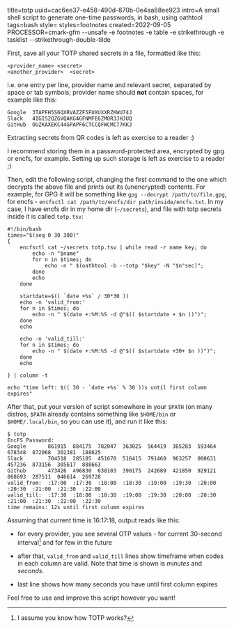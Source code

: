 title=totp
uuid=cac6ee37-e458-490d-870b-0e4aa88ee923
intro=A small shell script to generate one-time passwords, in bash, using oathtool
tags=bash
style=
styles=footnotes
created=2022-09-05
PROCESSOR=cmark-gfm --unsafe -e footnotes -e table -e strikethrough -e tasklist --strikethrough-double-tilde

First, save all your TOTP shared secrets in a file, formatted like this:

	<provider_name>	<secret>
	<another_provider>	<secret>

i.e. one entry per line, provider name and relevant secret, separated by space or tab symbols;
provider name should **not** contain spaces, for example like this:

	Google  3TAPFH5S6QXRVAZZF5FUXUXXRZKWU74J
	Slack   4IGIS2QZGVQAKG4GFNMFE6ZMOR3JHJUQ
	GitHub  OUZKAXEKC44GPAPF6CTCCQFWCMC77KKJ

Extracting secrets from QR codes is left as exercise to a reader :)

I recommend storing them in a password-protected area, encrypted by gpg or encfs, for example.
Setting up such storage is left as exercise to a reader ;)

Then, edit the following script, changing the first command to the one which decrypts the above file
and prints out its (unencrypted) contents.
For example, for GPG it will be something like `gpg --decrypt /path/to/file.gpg`,
for encfs - `encfsctl cat /path/to/encfs/dir path/inside/encfs.txt`.
In my case, I have encfs dir in my home dir (`~/secrets`),
and file with totp secrets inside it is called `totp.tsv`:

````
#!/bin/bash
times="$(seq 0 30 300)"
{
	encfsctl cat ~/secrets totp.tsv | while read -r name key; do
		echo -n "$name"
		for n in $times; do
			echo -n " $(oathtool -b --totp "$key" -N "$n"sec)";
		done
		echo
	done

	startdate=$(( `date +%s` / 30*30 ))
	echo -n 'valid_from:'
	for n in $times; do
		echo -n " $(date +:%M:%S -d @"$(( $startdate + $n ))")";
	done
	echo

	echo -n 'valid_till:'
	for n in $times; do
		echo -n " $(date +:%M:%S -d @"$(( $startdate +30+ $n ))")";
	done
	echo

} | column -t

echo "time left: $(( 30 - `date +%s` % 30 ))s until first column expires"
````

After that, put your version of script somewhere in your `$PATH`
(on many distros, `$PATH` already contains something like `$HOME/bin` or `$HOME/.local/bin`,
so you can use it), and run it like this:

	$ totp
	EncFS Password: 
	Google       861915  884175  782047  363025  564419  385283  593464  678348  872068  302381  188625
	Slack        704518  285105  451670  516415  791460  963257  000631  457236  873156  305617  888663
	Github       473426  496830  638103  390175  242689  421850  929121  868693  287511  046614  269728
	valid_from:  :17:00  :17:30  :18:00  :18:30  :19:00  :19:30  :20:00  :20:30  :21:00  :21:30  :22:00
	valid_till:  :17:30  :18:00  :18:30  :19:00  :19:30  :20:00  :20:30  :21:00  :21:30  :22:00  :22:30
	time remains: 12s until first column expires

Assuming that current time is 16:17:18, output reads like this:

* for every provider, you see several OTP values - for current 30-second interval[^30sec] and for few in the future

* after that, `valid_from` and `valid_till` lines show timeframe when codes in each column are valid. Note that time is shown is _minutes_ and _seconds_.

* last line shows how many seconds you have until first column expires

[^30sec]: I assume you know how TOTP works?

Feel free to use and improve this script however you want!
